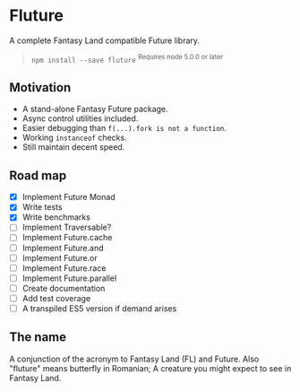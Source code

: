 # Fluture

A complete Fantasy Land compatible Future library.

> `npm install --save fluture` <sup>Requires node 5.0.0 or later</sup>

## Motivation

* A stand-alone Fantasy Future package.
* Async control utilities included.
* Easier debugging than `f(...).fork is not a function`.
* Working `instanceof` checks.
* Still maintain decent speed.

## Road map

* [x] Implement Future Monad
* [x] Write tests
* [x] Write benchmarks
* [ ] Implement Traversable?
* [ ] Implement Future.cache
* [ ] Implement Future.and
* [ ] Implement Future.or
* [ ] Implement Future.race
* [ ] Implement Future.parallel
* [ ] Create documentation
* [ ] Add test coverage
* [ ] A transpiled ES5 version if demand arises

## The name

A conjunction of the acronym to Fantasy Land (FL) and Future. Also "fluture"
means butterfly in Romanian; A creature you might expect to see in Fantasy Land.
